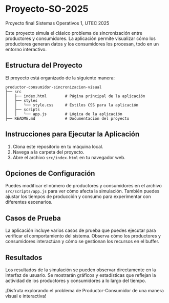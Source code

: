 # Proyecto-SO-2025
Proyecto final Sistemas Operativos 1, UTEC 2025


Este proyecto simula el clásico problema de sincronización entre productores y consumidores. La aplicación permite visualizar cómo los productores generan datos y los consumidores los procesan, todo en un entorno interactivo.

## Estructura del Proyecto

El proyecto está organizado de la siguiente manera:

```
productor-consumidor-sincronizacion-visual
├── src
│   ├── index.html        # Página principal de la aplicación
│   ├── styles
│   │   └── style.css     # Estilos CSS para la aplicación
│   ├── scripts
│   │   └── app.js        # Lógica de la aplicación
├── README.md             # Documentación del proyecto
```

## Instrucciones para Ejecutar la Aplicación

1. Clona este repositorio en tu máquina local.
2. Navega a la carpeta del proyecto.
3. Abre el archivo `src/index.html` en tu navegador web.

## Opciones de Configuración

Puedes modificar el número de productores y consumidores en el archivo `src/scripts/app.js` para ver cómo afecta la simulación. También puedes ajustar los tiempos de producción y consumo para experimentar con diferentes escenarios.

## Casos de Prueba

La aplicación incluye varios casos de prueba que puedes ejecutar para verificar el comportamiento del sistema. Observa cómo los productores y consumidores interactúan y cómo se gestionan los recursos en el buffer.

## Resultados

Los resultados de la simulación se pueden observar directamente en la interfaz de usuario. Se mostrarán gráficos y estadísticas que reflejan la actividad de los productores y consumidores a lo largo del tiempo.

¡Disfruta explorando el problema de Productor-Consumidor de una manera visual e interactiva!
